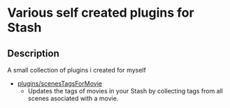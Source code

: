 # Various self created plugins for Stash

## Description

A small collection of plugins i created for myself

- [plugins/scenesTagsForMovie](plugins/scenesTagsForMovie)
  - Updates the tags of movies in your Stash by collecting tags from all scenes asociated with a movie.
